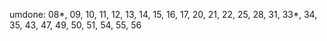 umdone:
08*, 09,
10, 11, 12, 13, 14, 15, 16, 17,
20, 21, 22, 25, 28,
31, 33*, 34, 35, 
43, 47, 49,
50, 51, 54, 55, 56
